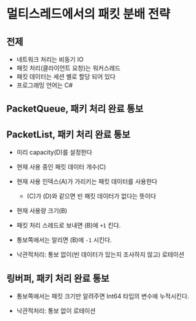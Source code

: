 # 멀티스레드에서의 패킷 분배 전략 

## 전제
- 네트워크 처리는 비동기 IO
- 패킷 처리(클라이언트 요청)는 워커스레드
- 패킷 데이터는 세션 별로 할당 되어 있다
- 프로그래밍 언어는 C#
   
   
## PacketQueue, 패키 처리 완료 통보 
  
  
  
## PacketList, 패키 처리 완료 통보  
- 미리 capacity(D)를 설정한다
- 현재 사용 중인 패킷 데이터 개수(C)
- 현재 사용 인덱스(A)가 가리키는 패킷 데이터를 사용한다
    - (C)가 (D)와 같으면 빈 패킷 데이터가 없다는 뜻이다
- 현재 사용량 크기(B)
- 패킷 처리 스레드로 보내면 (B)에 `+1` 킨다.
- 통보쪽에서는 알리면 (B)에 `-1` 시킨다.

- 낙관적처리: 통보 없이(빈 데이터가 있는지 조사하지 않고) 로테이션 
  
  
## 링버퍼, 패키 처리 완료 통보    

- 통보쪽에서는 패킷 크기만 알려주면 Int64 타입의 변수에 누적시킨다.  
  
- 낙관적처리: 통보 없이 로테이션  
  